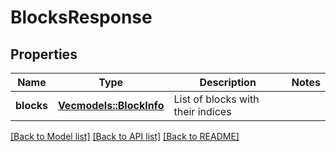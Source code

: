 # BlocksResponse

## Properties

Name | Type | Description | Notes
------------ | ------------- | ------------- | -------------
**blocks** | [**Vec<models::BlockInfo>**](BlockInfo.md) | List of blocks with their indices | 

[[Back to Model list]](../README.md#documentation-for-models) [[Back to API list]](../README.md#documentation-for-api-endpoints) [[Back to README]](../README.md)


